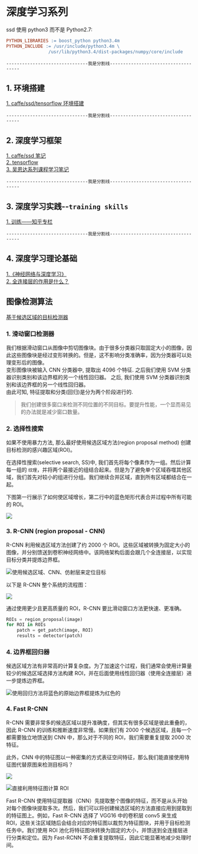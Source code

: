 # 深度学习系列

ssd 使用 python3 而不是 Python2.7:   
```makefile
PYTHON_LIBRARIES := boost_python python3.4m
PYTHON_INCLUDE := /usr/include/python3.4m \
                /usr/lib/python3.4/dist-packages/numpy/core/include
```

`-------------------------------我是分割线------------------------------------`
## 1. 环境搭建   
[1. caffe/ssd/tensorflow 环境搭建](./dev_enviroment/)    

`-------------------------------我是分割线------------------------------------`
## 2. 深度学习框架
[1. caffe/ssd 笔记](./caffe_ssd/)    
[2. tensorflow ](./tensorflow/)   
[3. 吴恩达系列课程学习笔记](./common/doc/Andrew_Ng)   

`-------------------------------我是分割线------------------------------------`
## 3. 深度学习实践--`training skills`   
[1. 训练——知乎专栏](https://zhuanlan.zhihu.com/p/27763696)         

`-------------------------------我是分割线------------------------------------`
## 4. 深度学习理论基础
[1.《神经网络与深度学习》](https://www.gitbook.com/book/tigerneil/neural-networks-and-deep-learning-zh/details)      
[2. 全连接层的作用是什么？](./doc/common/doc/role_of_full_connections.md)   


## 图像检测算法    

[基于候选区域的目标检测器](https://mp.weixin.qq.com/s?__biz=MzA3MzI4MjgzMw==&mid=2650741534&idx=1&sn=02dc164ffcedbf22124b97841ba67fe5&chksm=871adf60b06d567690fa2328b161c012a464687768e50f812a51b5533a7d68b99af1cf8f02b8&mpshare=1&scene=1&srcid=0502bxw5ni18dgAgWNwNLMml&pass_ticket=NzCwwBSPdP24YN41TZYcAAPBVkhYakzUVgSY%2BFROycimwoBfT%2FiIb2KS3AEb9T%2BG#rd)

### 1. 滑动窗口检测器   

我们根据滑动窗口从图像中剪切图像块。由于很多分类器只取固定大小的图像，因此这些图像块是经过变形转换的。但是，这不影响分类准确率，因为分类器可以处理变形后的图像。    
变形图像块被输入 CNN 分类器中, 提取出 4096 个特征. 之后我们使用 SVM 分类器识别类别和该边界框的另一个线性回归器。 之后, 我们使用 SVM 分类器识别类别和该边界框的另一个线性回归器。    
由此可知, 特征提取和分类(回归)是分为两个阶段进行的.    

> 我们创建很多窗口来检测不同位置的不同目标。要提升性能，一个显而易见的办法就是减少窗口数量。    

### 2. 选择性搜索     

如果不使用暴力方法, 那么最好使用候选区域方法(region proposal method) 创建目标检测的感兴趣区域(ROI)。     

在选择性搜索(selective search, SS)中, 我们首先将每个像素作为一组。然后计算每一组的 `纹理`，并将两个最接近的组结合起来。但是为了避免单个区域吞噬其他区域，我们首先对较小的组进行分组。我们继续合并区域，直到所有区域都结合在一起。      

下图第一行展示了如何使区域增长，第二行中的蓝色矩形代表合并过程中所有可能的 ROI。    

![](https://mmbiz.qpic.cn/mmbiz_png/KmXPKA19gW8H2Xghj59KZqesWzoictPPAef4WDUpnFGWib6CaISP6ht9IZoa2NDHn56oKSwv5p6icA1nyRnNQ4gvw/640?wx_fmt=png&tp=webp&wxfrom=5&wx_lazy=1)  

### 3. R-CNN (region proposal - CNN)    

R-CNN 利用候选区域方法创建了约 2000 个 ROI。这些区域被转换为固定大小的图像，并分别馈送到卷积神经网络中。该网络架构后面会跟几个全连接层，以实现目标分类并提炼边界框。    

![使用候选区域、CNN、仿射层来定位目标](https://mmbiz.qpic.cn/mmbiz_jpg/KmXPKA19gW8H2Xghj59KZqesWzoictPPAszhOYK9DEFJv9IALfUVQUf2IUQWLnmJXlvstxm5Ijkow1XkmG6YV9g/640?wx_fmt=jpeg&tp=webp&wxfrom=5&wx_lazy=1)   

以下是 R-CNN 整个系统的流程图：

![](https://mmbiz.qpic.cn/mmbiz_png/KmXPKA19gW8H2Xghj59KZqesWzoictPPA8It7ORemXW5SasIicS1tWIiarIBN5cgdX05fwfBEnlPWOO1Bg9h5WFnQ/640?wx_fmt=png&tp=webp&wxfrom=5&wx_lazy=1)  

通过使用更少且更高质量的 ROI，R-CNN 要比滑动窗口方法更快速、更准确。
```python
ROIs = region_proposal(image)
for ROI in ROIs
    patch = get_patch(image, ROI)
    results = detector(patch)
```

### 4. 边界框回归器    
 
候选区域方法有非常高的计算复杂度。为了加速这个过程，我们通常会使用计算量较少的候选区域选择方法构建 ROI，并在后面使用线性回归器（使用全连接层）进一步提炼边界框。     

![使用回归方法将蓝色的原始边界框提炼为红色的](https://mmbiz.qpic.cn/mmbiz_jpg/KmXPKA19gW8H2Xghj59KZqesWzoictPPAsO56GOPxEN5t3zMBGcOsEunnJQxuZeLqbpXrD0YVMmxAiavXibPFsYCw/640?wx_fmt=jpeg&tp=webp&wxfrom=5&wx_lazy=1)   

### 4. Fast R-CNN    

R-CNN 需要非常多的候选区域以提升准确度，但其实有很多区域是彼此重叠的，因此 R-CNN 的训练和推断速度非常慢。如果我们有 2000 个候选区域，且每一个都需要独立地馈送到 CNN 中，那么对于不同的 ROI，我们需要重复提取 2000 次特征。

此外，CNN 中的特征图以一种密集的方式表征空间特征，那么我们能直接使用特征图代替原图来检测目标吗？    

![](https://mmbiz.qpic.cn/mmbiz_png/KmXPKA19gW8H2Xghj59KZqesWzoictPPAYlN0qibbvBoaaLCaXtjNGE2icFHfWUjajfKvDpgMiajibBDPEaVmjh7M3Q/640?wx_fmt=png&tp=webp&wxfrom=5&wx_lazy=1)

![直接利用特征图计算 ROI](https://mmbiz.qpic.cn/mmbiz_jpg/KmXPKA19gW8H2Xghj59KZqesWzoictPPAM6S59jKSOvE0pPqooETv5RtQJzsaddyR8oMMxk4KOXYibTyUDgMqMUg/640?wx_fmt=jpeg&tp=webp&wxfrom=5&wx_lazy=1)

Fast R-CNN 使用特征提取器（CNN）先提取整个图像的特征，而不是从头开始对每个图像块提取多次。然后，我们可以将创建候选区域的方法直接应用到提取到的特征图上。例如，Fast R-CNN 选择了 VGG16 中的卷积层 conv5 来生成 ROI，这些关注区域随后会结合对应的特征图以裁剪为特征图块，并用于目标检测任务中。我们使用 ROI 池化将特征图块转换为固定的大小，并馈送到全连接层进行分类和定位。因为 Fast-RCNN 不会重复提取特征，因此它能显著地减少处理时间。    



